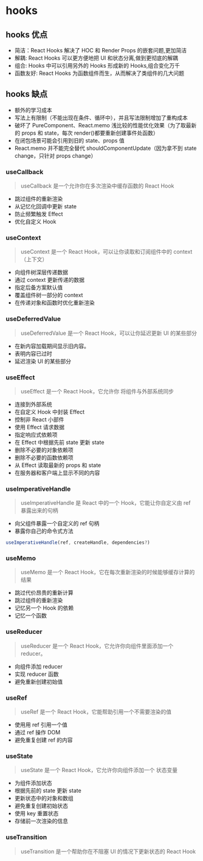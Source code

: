 # hooks

## hooks 优点

-   简洁：React Hooks 解决了 HOC 和 Render Props 的嵌套问题,更加简洁
-   解耦: React Hooks 可以更方便地把 UI 和状态分离,做到更彻底的解耦
-   组合: Hooks 中可以引用另外的 Hooks 形成新的 Hooks,组合变化万千
-   函数友好: React Hooks 为函数组件而生，从而解决了类组件的几大问题

## hooks 缺点

-   额外的学习成本
-   写法上有限制（不能出现在条件、循环中），并且写法限制增加了重构成本
-   破坏了 PureComponent、React.memo 浅比较的性能优化效果（为了取最新的 props 和 state，每次 render()都要重新创建事件处函数）
-   在闭包场景可能会引用到旧的 state、props 值
-   React.memo 并不能完全替代 shouldComponentUpdate（因为拿不到 state change，只针对 props change）

### useCallback

> useCallback 是一个允许你在多次渲染中缓存函数的 React Hook

-   跳过组件的重新渲染
-   从记忆化回调中更新 state
-   防止频繁触发 Effect
-   优化自定义 Hook

### useContext

> useContext 是一个 React Hook，可以让你读取和订阅组件中的 context（上下文）

-   向组件树深层传递数据
-   通过 context 更新传递的数据
-   指定后备方案默认值
-   覆盖组件树一部分的 context
-   在传递对象和函数时优化重新渲染

### useDeferredValue

> useDeferredValue 是一个 React Hook，可以让你延迟更新 UI 的某些部分

-   在新内容加载期间显示旧内容。
-   表明内容已过时
-   延迟渲染 UI 的某些部分

### useEffect

> useEffect 是一个 React Hook，它允许你 将组件与外部系统同步

-   连接到外部系统
-   在自定义 Hook 中封装 Effect
-   控制非 React 小部件
-   使用 Effect 请求数据
-   指定响应式依赖项
-   在 Effect 中根据先前 state 更新 state
-   删除不必要的对象依赖项
-   删除不必要的函数依赖项
-   从 Effect 读取最新的 props 和 state
-   在服务器和客户端上显示不同的内容

### useImperativeHandle

> useImperativeHandle 是 React 中的一个 Hook，它能让你自定义由 ref 暴露出来的句柄

-   向父组件暴露一个自定义的 ref 句柄
-   暴露你自己的命令式方法

```Javascript
useImperativeHandle(ref, createHandle, dependencies?)
```

### useMemo

> useMemo 是一个 React Hook，它在每次重新渲染的时候能够缓存计算的结果

-   跳过代价昂贵的重新计算
-   跳过组件的重新渲染
-   记忆另一个 Hook 的依赖
-   记忆一个函数

### useReducer

> useReducer 是一个 React Hook，它允许你向组件里面添加一个 reducer。

-   向组件添加 reducer
-   实现 reducer 函数
-   避免重新创建初始值

### useRef

> useRef 是一个 React Hook，它能帮助引用一个不需要渲染的值

-   使用用 ref 引用一个值
-   通过 ref 操作 DOM
-   避免重复创建 ref 的内容

### useState

> useState 是一个 React Hook，它允许你向组件添加一个 状态变量

-   为组件添加状态
-   根据先前的 state 更新 state
-   更新状态中的对象和数组
-   避免重复创建初始状态
-   使用 key 重置状态
-   存储前一次渲染的信息

### useTransition

> useTransition 是一个帮助你在不阻塞 UI 的情况下更新状态的 React Hook
